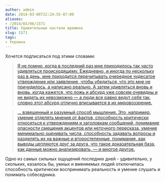 ```yaml
---
author: admin
date: 2014-03-06T22:24:55-07:00
aliases:
- /2014/03/06/1571
title: Удивительные настали времена
slug: 1571
tags:
- Украина
---
```


Хочется подписаться под этими словами:

> [Я не помню, когда в последний раз мне приходилось так часто удивляться происходящему. Ежедневно, и иногда по нескольку раз в день, мне приходится перечитывать очередное чудесатое утверждение или заявление, чтобы убедиться, что это мне не причудилось, а написано реально. А затем удивляться вновь и вновь, когда кажется, что ложь и абсурд уже совсем очевидны и не видеть их невозможно — а люди все равно ведут себя так, словно этот абсурд отлично вписывается в их мировоззрение.](http://igorivanov.blogspot.com/2014/03/blog-post.html)

<!--more-->

> [... взвешенный и разумный способ мышления. Это, например, умение отделять мнения от фактов, способность критически относиться к утверждениям и заголовкам сообщений, понимание опасности смещения акцентов или неточного пересказа, умение минимально оценивать числа, способность задавать вопросы и разделять их на важные и второстепенные, понимание, как выводы цепляются друг за друга, что такое доказательная база, как данные можно анализировать, — и многое другое.](http://igorivanov.blogspot.com/2014/03/blog-post.html)

Одно из самых сильных ощущений последних дней - удивительно, у скольких, казалось бы, умных и вменяемых людей отключилась способность критически воспринимать реальность и умение слушать и понимать собеседника.

